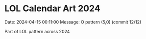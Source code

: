# LOL Calendar Art 2024

Date: 2024-04-15 00:11:00
Message: O pattern (5,0) (commit 12/12)

Part of LOL pattern across 2024
